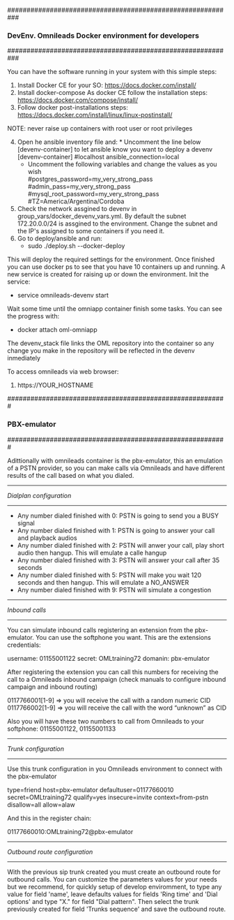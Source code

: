 ###########################################################
### DevEnv. Omnileads Docker environment for developers ###
###########################################################

You can have the software running in your system with this simple steps:
  1. Install Docker CE for your SO: https://docs.docker.com/install/
  2. Install docker-compose
      As docker CE follow the installation steps: https://docs.docker.com/compose/install/
  3. Follow docker post-installations steps: https://docs.docker.com/install/linux/linux-postinstall/

NOTE: never raise up containers with root user or root privileges

  4. Open he ansible inventory file and:
    * Uncomment the line below [devenv-container] to let ansible know you want to deploy a devenv
        [devenv-container]
        #localhost ansible_connection=local
      * Uncomment the following variables and change the values as you wish       
          #postgres_password=my_very_strong_pass
          #admin_pass=my_very_strong_pass
          #mysql_root_password=my_very_strong_pass
          #TZ=America/Argentina/Cordoba
  5. Check the network assgined to devenv in group_vars/docker_devenv_vars.yml. By default the subnet 172.20.0.0/24 is assgined to the environment. Change the subnet and the IP's assigned to some containers if you need it.
  6. Go to deploy/ansible and run:
      - sudo ./deploy.sh --docker-deploy

This will deploy the required settings for the environment. Once finished you can use docker ps to see that you have 10 containers up and running.
A new service is created for raising up or down the environment. Init the service:

  * service omnileads-devenv start

Wait some time until the omniapp container finish some tasks. You can see the progress with:

  * docker attach oml-omniapp

The devenv_stack file links the OML repository into the container so any change you make in the repository will be reflected in the devenv inmediately

To access omnileads via web browser:
  1. https://YOUR_HOSTNAME


#########################################################
###                   PBX-emulator                    ###
#########################################################

Adittionally with omnileads container is the pbx-emulator, this an emulation of a PSTN provider, so you can make calls via Omnileads and have different results of the call based on what you dialed.

************************
*Dialplan configuration*
************************

  - Any number dialed finished with 0: PSTN is going to send you a BUSY signal
  - Any number dialed finished with 1: PSTN is going to answer your call and playback audios
  - Any number dialed finished with 2: PSTN will anwer your call, play short audio then hangup. This will emulate a calle hangup
  -  Any number dialed finished with 3: PSTN will answer your call after 35 seconds
  - Any number dialed finished with 5: PSTN will make you wait 120 seconds and then hangup. This will emulate a NO_ANSWER
  - Any number dialed finished with 9: PSTN will simulate a congestion

***************
*Inbound calls*
***************
You can simulate inbound calls registering an extension from the pbx-emulator. You can use the softphone you want. This are the extensions credentials:

  username: 01155001122
  secret: OMLtraining72
  domanin: pbx-emulator

After registering the extension you can call this numbers for receiving the call to a Omnileads inbound campaign (check manuals to configure inbound campaign and inbound routing)

  0117766001[1-9] => you will receive the call with a random numeric CID
  0117766002[1-9] => you will receive the call with the word “unknown” as CID

Also you will have these two numbers to call from Omnileads to your softphone: 01155001122, 01155001133

*********************
*Trunk configuration*
*********************

Use this trunk configuration in you Omnileads environment to connect with the pbx-emulator

  type=friend
  host=pbx-emulator
  defaultuser=01177660010
  secret=OMLtraining72
  qualify=yes
  insecure=invite
  context=from-pstn
  disallow=all
  allow=alaw

And this in the register chain:

  01177660010:OMLtraining72@pbx-emulator

******************************
*Outbound route configuration*
******************************

With the previous sip trunk created you must create an outbound route for outbound calls.
You can customize the parameters values for your needs but we recommend, for quickly setup of develop enviromment, to type any value for field 'name', leave defaults values for fields 'Ring time' and 'Dial options' and type "X." for field "Dial pattern". Then select the trunk previously created for field 'Trunks sequence' and save the outbound route.
